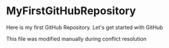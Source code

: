 # MyFirstGitHubRepository
Here is my first GitHub Repository. Let's get started with GitHub

This file was modified manually during conflict resolution